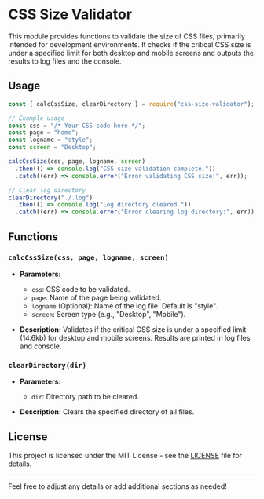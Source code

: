 
# CSS Size Validator

This module provides functions to validate the size of CSS files, primarily intended for development environments. It checks if the critical CSS size is under a specified limit for both desktop and mobile screens and outputs the results to log files and the console.

## Usage

```javascript
const { calcCssSize, clearDirectory } = require("css-size-validator");

// Example usage
const css = "/* Your CSS code here */";
const page = "home";
const logname = "style";
const screen = "Desktop";

calcCssSize(css, page, logname, screen)
  .then(() => console.log("CSS size validation complete."))
  .catch((err) => console.error("Error validating CSS size:", err));

// Clear log directory
clearDirectory("./.log")
  .then(() => console.log("Log directory cleared."))
  .catch((err) => console.error("Error clearing log directory:", err));
```

## Functions

### `calcCssSize(css, page, logname, screen)`

- **Parameters:**
    - `css`: CSS code to be validated.
    - `page`: Name of the page being validated.
    - `logname` (Optional): Name of the log file. Default is "style".
    - `screen`: Screen type (e.g., "Desktop", "Mobile").

- **Description:**
  Validates if the critical CSS size is under a specified limit (14.6kb) for desktop and mobile screens. Results are printed in log files and console.

### `clearDirectory(dir)`

- **Parameters:**
    - `dir`: Directory path to be cleared.

- **Description:**
  Clears the specified directory of all files.

## License

This project is licensed under the MIT License - see the [LICENSE](LICENSE) file for details.

--- 

Feel free to adjust any details or add additional sections as needed!
